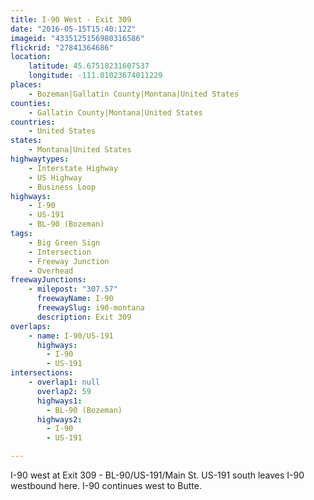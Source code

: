 ```yaml
---
title: I-90 West - Exit 309
date: "2016-05-15T15:40:12Z"
imageid: "4335125156980316586"
flickrid: "27841364686"
location:
    latitude: 45.67518231607537
    longitude: -111.01023674011229
places:
    - Bozeman|Gallatin County|Montana|United States
counties:
    - Gallatin County|Montana|United States
countries:
    - United States
states:
    - Montana|United States
highwaytypes:
    - Interstate Highway
    - US Highway
    - Business Loop
highways:
    - I-90
    - US-191
    - BL-90 (Bozeman)
tags:
    - Big Green Sign
    - Intersection
    - Freeway Junction
    - Overhead
freewayJunctions:
    - milepost: "307.57"
      freewayName: I-90
      freewaySlug: i90-montana
      description: Exit 309
overlaps:
    - name: I-90/US-191
      highways:
        - I-90
        - US-191
intersections:
    - overlap1: null
      overlap2: 59
      highways1:
        - BL-90 (Bozeman)
      highways2:
        - I-90
        - US-191

---
```

I-90 west at Exit 309 - BL-90/US-191/Main St.  US-191 south leaves I-90 westbound here.  I-90 continues west to Butte.